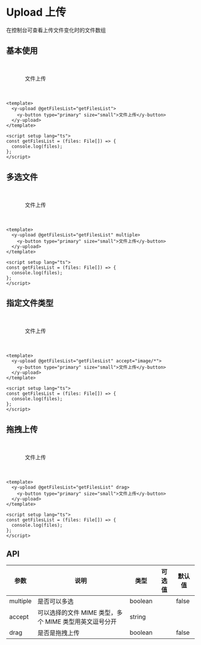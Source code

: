 # Upload 上传

在控制台可查看上传文件变化时的文件数组

## 基本使用

<div class="upload-demo">
  <y-upload @getFilesList="getFilesList">
    <y-button type="primary" size="small">文件上传</y-button>
  </y-upload>
</div>

```vue
<template>
  <y-upload @getFilesList="getFilesList">
    <y-button type="primary" size="small">文件上传</y-button>
  </y-upload>
</template>

<script setup lang="ts">
const getFilesList = (files: File[]) => {
  console.log(files);
};
</script>
```

## 多选文件

<div class="upload-demo">
  <y-upload @getFilesList="getFilesList" multiple>
    <y-button type="primary" size="small">文件上传</y-button>
  </y-upload>
</div>

```vue
<template>
  <y-upload @getFilesList="getFilesList" multiple>
    <y-button type="primary" size="small">文件上传</y-button>
  </y-upload>
</template>

<script setup lang="ts">
const getFilesList = (files: File[]) => {
  console.log(files);
};
</script>
```

## 指定文件类型

<div class="upload-demo">
  <y-upload @getFilesList="getFilesList"  accept="image/*">
    <y-button type="primary" size="small">文件上传</y-button>
  </y-upload>
</div>

```vue
<template>
  <y-upload @getFilesList="getFilesList" accept="image/*">
    <y-button type="primary" size="small">文件上传</y-button>
  </y-upload>
</template>

<script setup lang="ts">
const getFilesList = (files: File[]) => {
  console.log(files);
};
</script>
```

## 拖拽上传

<div class="upload-demo">
  <y-upload @getFilesList="getFilesList" drag>
    <y-button type="primary" size="small">文件上传</y-button>
  </y-upload>
</div>

```vue
<template>
  <y-upload @getFilesList="getFilesList" drag>
    <y-button type="primary" size="small">文件上传</y-button>
  </y-upload>
</template>

<script setup lang="ts">
const getFilesList = (files: File[]) => {
  console.log(files);
};
</script>
```

## API

| 参数     | 说明                                                   | 类型    | 可选值 | 默认值 |
| -------- | ------------------------------------------------------ | ------- | ------ | ------ |
| multiple | 是否可以多选                                           | boolean |        | false  |
| accept   | 可以选择的文件 MIME 类型，多个 MIME 类型用英文逗号分开 | string  |        |        |
| drag     | 是否是拖拽上传                                         | boolean |        | false  |

<script setup lang="ts">
  const getFilesList = (files: File[]) => {
  console.log(files);
};
</script>

<style scope>
.upload-demo {
  width: 400px;
  margin: 50px;

}
.upload-demo .y-icon{
  font-size:20px
}
</style>
